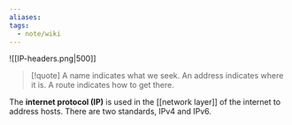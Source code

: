 ```yaml
---
aliases: 
tags:
  - note/wiki
---
```

![[IP-headers.png|500]]

> [!quote] A name indicates what we seek. An address indicates where it is. A route indicates how to get there.


The **internet protocol (IP)** is used in the [[network layer]] of the internet to address hosts. There are two standards, IPv4 and IPv6.
